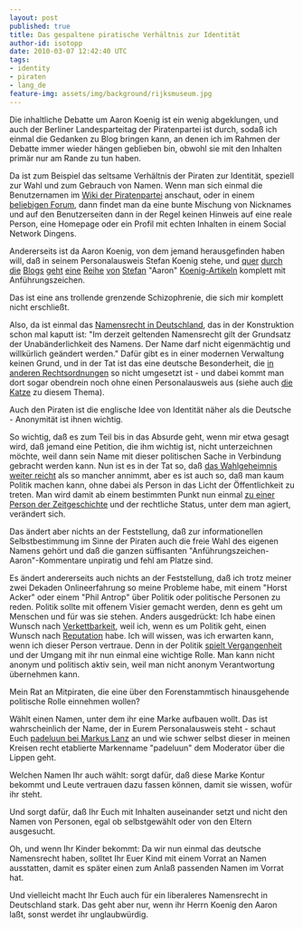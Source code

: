 ```yaml
---
layout: post
published: true
title: Das gespaltene piratische Verhältnis zur Identität
author-id: isotopp
date: 2010-03-07 12:42:40 UTC
tags:
- identity
- piraten
- lang_de
feature-img: assets/img/background/rijksmuseum.jpg
---
```

Die inhaltliche Debatte um Aaron Koenig ist ein wenig abgeklungen, und auch der Berliner Landesparteitag der Piratenpartei ist durch, sodaß ich einmal die Gedanken zu Blog bringen kann, an denen ich im Rahmen der Debatte immer wieder hängen geblieben bin, obwohl sie mit den Inhalten primär nur am Rande zu tun haben.

Da ist zum Beispiel das seltsame Verhältnis der Piraten zur Identität, speziell zur Wahl und zum Gebrauch von Namen. Wenn man sich einmal die Benutzernamen im <a href='http://wiki.piratenpartei.de/Spezial:Benutzer'>Wiki der Piratenpartei</a> anschaut, oder in einem <a href='https://forum.piratenpartei.de'>beliebigen Forum</a>, dann findet man da eine bunte Mischung von Nicknames und auf den Benutzerseiten dann in der Regel keinen Hinweis auf eine reale Person, eine Homepage oder ein Profil mit echten Inhalten in einem Social Network Dingens.
<br />

Andererseits ist da Aaron Koenig, von dem jemand herausgefinden haben will, daß in seinem Personalausweis Stefan Koenig stehe, und <a href='http://www.mein-parteibuch.com/blog/2010/02/22/apropos-stefan-aaron-koenig/'>quer</a> <a href='http://forum.piratenpartei.de/viewtopic.php?f=1&t=15292'>durch</a> <a href='http://blog.christian-hufgard.de/ich_habe_stefan_aaron_koenig_nicht_gewaehlt-2010-02-12'>die</a> <a href='http://blog.pantoffelpunk.de/brechmittel/geh-denken-stefan-koenig'>Blogs</a> <a href='http://silkepp.wordpress.com/2010/02/21/krieg/'>geht</a> <a href='https://www.piratenpartei-hamburg.de/2010-02-23/wir-entziehen-stefan-aaron-koenig-das-vertrauen'>eine</a> <a href='http://twitgeridoo.wordpress.com/2010/02/22/stefan-aaron-koenig-das-spiel-ist-aus/'>Reihe</a> <a href='http://rz.koepke.net/?p=4597'>von</a> <a href='http://piratenfrau.net/?p=206'>Stefan</a> "Aaron" <a href='http://www.google.de/search?q=stefan+aaron+Koenig'>Koenig-Artikeln</a> komplett mit Anführungszeichen.

Das ist eine ans trollende grenzende Schizophrenie, die sich mir komplett nicht erschließt.

Also, da ist einmal das <a href='http://de.wikipedia.org/wiki/Namensrecht#Deutschland'>Namensrecht in Deutschland</a>, das in der Konstruktion schon mal kaputt ist: "Im derzeit geltenden Namensrecht gilt der Grundsatz der Unabänderlichkeit des Namens. Der Name darf nicht eigenmächtig und willkürlich geändert werden." Dafür gibt es in einer modernen Verwaltung keinen Grund, und in der Tat ist das eine deutsche Besonderheit, die <a href='http://en.wikipedia.org/wiki/Deed_of_change_of_name'>in anderen Rechtsordnungen</a> so nicht umgesetzt ist - und dabei kommt man dort sogar obendrein noch ohne einen Personalausweis aus (siehe auch <a href='http://katze-mit-wut.azundris.com/archives/16-Moon-Unit-Zappa,-sadly-ignored.html'>die Katze</a> zu diesem Thema).

Auch den Piraten ist die englische Idee von Identität näher als die Deutsche - Anonymität ist ihnen wichtig.

So wichtig, daß es zum Teil bis in das Absurde geht, wenn mir etwa gesagt wird, daß jemand eine Petition, die ihm wichtig ist, nicht unterzeichnen möchte, weil dann sein Name mit dieser politischen Sache in Verbindung gebracht werden kann. Nun ist es in der Tat so, daß <a href='http://blog.koehntopp.de/archives/2509-Unterstuetzerunterschriften-unterliegen-dem-Wahlgeheimnis.html'>das Wahlgeheimnis weiter reicht</a> als so mancher annimmt, aber es ist auch so, daß man kaum Politik machen kann, ohne dabei als Person in das Licht der Öffentlichkeit zu treten. Man wird damit ab einem bestimmten Punkt nun einmal <a href='http://de.wikipedia.org/wiki/Person_der_Zeitgeschichte'>zu einer Person der Zeitgeschichte</a> und der rechtliche Status, unter dem man agiert, verändert sich.

Das ändert aber nichts an der Feststellung, daß zur informationellen Selbstbestimmung im Sinne der Piraten auch die freie Wahl des eigenen Namens gehört und daß die ganzen süffisanten "Anführungszeichen-Aaron"-Kommentare unpiratig und fehl am Platze sind.

Es ändert andererseits auch nichts an der Feststellung, daß ich trotz meiner zwei Dekaden Onlineerfahrung so meine Probleme habe, mit einem "Horst Acker" oder einem "Phil Antrop" über Politik oder politische Personen zu reden. Politik sollte mit offenem Visier gemacht werden, denn es geht um Menschen und für was sie stehen. Anders ausgedrückt: Ich habe einen Wunsch nach <a href='http://blog.koehntopp.de/archives/815-UEber-Anonymitaet-reden.html'>Verkettbarkeit</a>, weil ich, wenn es um Politik geht, einen Wunsch nach <a href='http://blog.koehntopp.de/archives/815-UEber-Anonymitaet-reden.html'>Reputation</a> habe. Ich will wissen, was ich erwarten kann, wenn ich dieser Person vertraue. Denn in der Politik <a href='http://wiki.piratenpartei.de/2009-07-09_-_Offener_Brief_an_Bodo_Thiesen'>spielt Vergangenheit</a> und der Umgang mit ihr nun einmal eine wichtige Rolle. Man kann nicht anonym und politisch aktiv sein, weil man nicht anonym Verantwortung übernehmen kann.

Mein Rat an Mitpiraten, die eine über den Forenstammtisch hinausgehende politische Rolle einnehmen wollen?

Wählt einen Namen, unter dem ihr eine Marke aufbauen wollt. Das ist wahrscheinlich der Name, der in Eurem Personalausweis steht - schaut Euch <a href='http://www.zdf.de/ZDFmediathek/beitrag/video/987700/Schluss-mit-Vorratsdatenspeicherung#/beitrag/video/987700/Schluss-mit-Vorratsdatenspeicherung'>padeluun bei Markus Lanz</a> an und wie schwer selbst dieser in meinen Kreisen recht etablierte Markenname "padeluun" dem Moderator über die Lippen geht. 

Welchen Namen Ihr auch wählt: sorgt dafür, daß diese Marke Kontur bekommt und Leute vertrauen dazu fassen können, damit sie wissen, wofür ihr steht.

Und sorgt dafür, daß Ihr Euch mit Inhalten auseinander setzt und nicht den Namen von Personen, egal ob selbstgewählt oder von den Eltern ausgesucht.

Oh, und wenn Ihr Kinder bekommt: Da wir nun einmal das deutsche Namensrecht haben, solltet Ihr Euer Kind mit einem Vorrat an Namen ausstatten, damit es später einen zum Anlaß passenden Namen im Vorrat hat.

Und vielleicht macht Ihr Euch auch für ein liberaleres Namensrecht in Deutschland stark. Das geht aber nur, wenn ihr Herrn Koenig den Aaron laßt, sonst werdet ihr unglaubwürdig.
